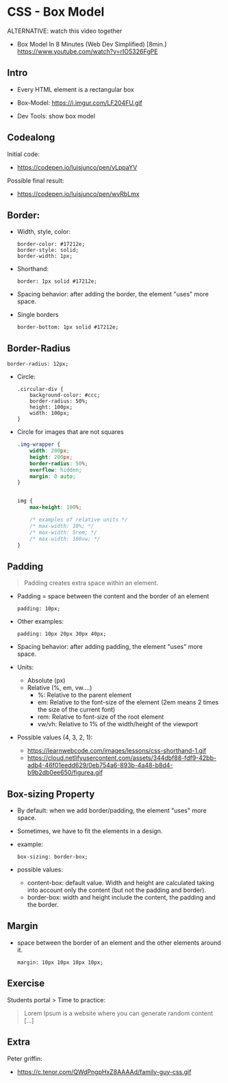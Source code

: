 

# CSS - Box Model



ALTERNATIVE: watch this video together

- Box Model In 8 Minutes (Web Dev Simplified) [8min.]
  https://www.youtube.com/watch?v=rIO5326FgPE






<!--- 

Status: complete


Notes:
- box model is also covered in the prework (some things like "box-sizing" are not)


-->


## Intro 


- Every HTML element is a rectangular box

- Box-Model: https://i.imgur.com/LF204FU.gif

- Dev Tools: show box model



## Codealong

Initial code: 
- https://codepen.io/luisjunco/pen/yLppaYV
  <!-- @Luis: remember to fork -->

Possible final result:
- https://codepen.io/luisjunco/pen/wvRbLmx



## Border:


- Width, style, color:

    ```
    border-color: #17212e;
    border-style: solid;
    border-width: 1px;
    ```

- Shorthand:
    ```
    border: 1px solid #17212e;
    ```

- Spacing behavior: after adding the border, the element "uses" more space.

- Single borders

    ```
    border-bottom: 1px solid #17212e;
    ```


## Border-Radius

```
border-radius: 12px;
```


- Circle:

    ```
    .circular-div {
        background-color: #ccc;
        border-radius: 50%;
        height: 100px;
        width: 100px;
    }
    ```


- Circle for images that are not squares

    ```css
    .img-wrapper {
        width: 200px;
        height: 200px;
        border-radius: 50%;
        overflow: hidden;
        margin: 0 auto;
    }


    img {
        max-height: 100%;

        /* examples of relative units */
        /* max-width: 10%; */
        /* max-width: 5rem; */
        /* max-width: 100vw; */
    }
    ```



## Padding

> Padding creates extra space within an element.

- Padding = space between the content and the border of an element

    ```
    padding: 10px;
    ```

- Other examples:

    ```
    padding: 10px 20px 30px 40px;
    ```

- Spacing behavior: after adding padding, the element "uses" more space.


- Units:
  - Absolute (px)
  - Relative (%, em, vw....)
    - %: Relative to the parent element
    - em: Relative to the font-size of the element (2em means 2 times the size of the current font)
    - rem: Relative to font-size of the root element
    - vw/vh: Relative to 1% of the width/height of the viewport


- Possible values (4, 3, 2, 1):
  - https://learnwebcode.com/images/lessons/css-shorthand-1.gif
  - https://cloud.netlifyusercontent.com/assets/344dbf88-fdf9-42bb-adb4-46f01eedd629/0eb754a6-893b-4a48-b8d4-b9b2db0ee650/figurea.gif



## Box-sizing Property

- By default: when we add border/padding, the element "uses" more space.

- Sometimes, we have to fit the elements in a design.

- example:

    ```
    box-sizing: border-box;
    ```

- possible values:

  - content-box: default value. Width and height are calculated taking into account only the content (but not the padding and border).
  - border-box: width and height include the content, the padding and the border.




## Margin

- space between the border of an element and the other elements around it.

    ```
    margin: 10px 10px 10px 10px;
    ```


## Exercise

Students portal > Time to practice:
> Lorem Ipsum is a website where you can generate random content [...]




## Extra

Peter griffin:
- https://c.tenor.com/QWdPngpHxZ8AAAAd/family-guy-css.gif




